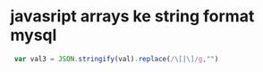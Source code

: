 # javasript arrays ke string format mysql

```javascript 
 var val3 = JSON.stringify(val).replace(/\[|\]/g,"")
 ```
